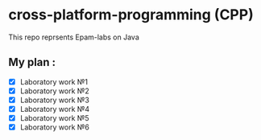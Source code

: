 # cross-platform-programming (CPP)
This repo reprsents Epam-labs on Java

## My plan :
- [x]  Laboratory work №1
- [x]  Laboratory work №2
- [x]  Laboratory work №3
- [x]  Laboratory work №4
- [x]  Laboratory work №5
- [x]  Laboratory work №6
